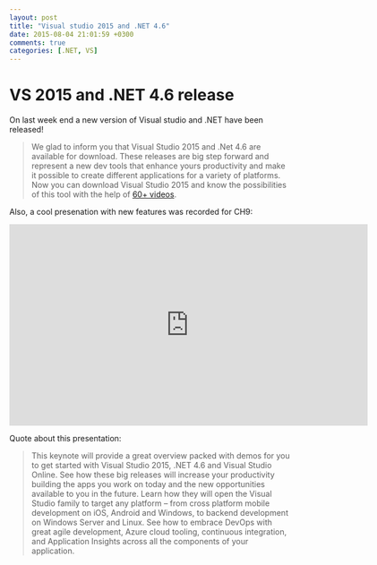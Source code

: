 ```yaml
---
layout: post
title: "Visual studio 2015 and .NET 4.6"
date: 2015-08-04 21:01:59 +0300
comments: true
categories: [.NET, VS]
---
```

VS 2015 and .NET 4.6 release
===================

On last week end a new version of Visual studio and .NET have been released!
> We glad to inform you that Visual Studio 2015 and .Net 4.6 are available for download. These releases are big step forward and represent a new dev tools that enhance yours productivity and make it possible to create different applications for a variety of platforms. Now you can download Visual Studio 2015 and know the possibilities of this tool with the help of [60+ videos](https://channel9.msdn.com/VisualStudio).

Also, a cool presenation with new features was recorded for CH9:

<iframe src="https://channel9.msdn.com/Events/Visual-Studio/Visual-Studio-2015-Final-Release-Event/Keynote-Visual-Studio-2015-Any-app-Any-developer/player" width="640" height="360" allowFullScreen frameBorder="0"></iframe>

Quote about this presentation:
<!--more-->
>This keynote will provide a great overview packed with demos for you to get started with Visual Studio 2015, .NET 4.6 and Visual Studio Online. See how these big releases will increase your productivity building the apps you work on today and the new opportunities available to you in the future. Learn how they will open the Visual Studio family to target any platform – from cross platform mobile development on iOS, Android and Windows, to backend development on Windows Server and Linux. See how to embrace DevOps with great agile development, Azure cloud tooling, continuous integration, and Application Insights across all the components of your application.